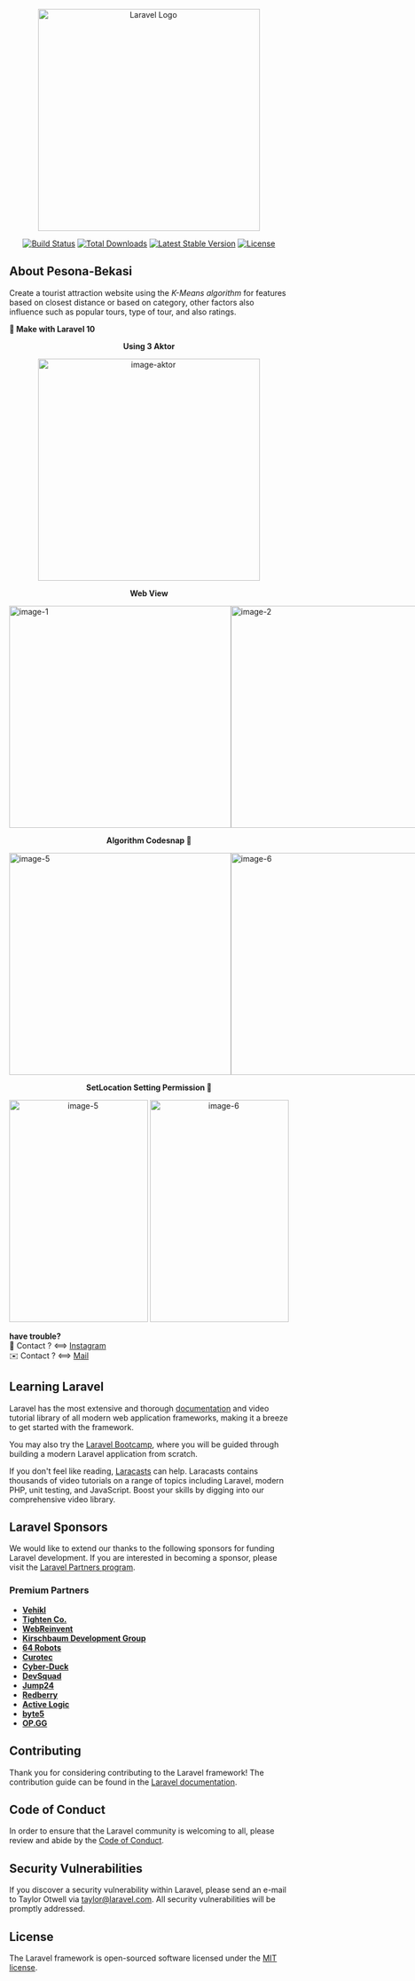 <p align="center"><a href="https://laravel.com" target="_blank"><img src="https://raw.githubusercontent.com/laravel/art/master/logo-lockup/5%20SVG/2%20CMYK/1%20Full%20Color/laravel-logolockup-cmyk-red.svg" width="400" alt="Laravel Logo"></a></p>

<p align="center">
<a href="https://github.com/laravel/framework/actions"><img src="https://github.com/laravel/framework/workflows/tests/badge.svg" alt="Build Status"></a>
<a href="https://packagist.org/packages/laravel/framework"><img src="https://img.shields.io/packagist/dt/laravel/framework" alt="Total Downloads"></a>
<a href="https://packagist.org/packages/laravel/framework"><img src="https://img.shields.io/packagist/v/laravel/framework" alt="Latest Stable Version"></a>
<a href="https://packagist.org/packages/laravel/framework"><img src="https://img.shields.io/packagist/l/laravel/framework" alt="License"></a>
</p>

## About Pesona-Bekasi

Create a tourist attraction website using the <i>K-Means algorithm</i> for features based on closest distance or based on category, other factors also influence such as popular tours, type of tour, and also ratings.

**📌 Make with Laravel 10**

<p align="center"> <b>Using 3 Aktor</b> </p>

<p align="center">
  <img src="https://github.com/user-attachments/assets/d3364eb3-74c4-42ef-bb12-fe0f2947976d" width="400" alt="image-aktor">
</p>

<p align="center"> <b>Web View</b> </p>

<p style="display:flex">
  <img src="https://github.com/user-attachments/assets/94962234-35a6-400f-b43b-459af5cc429e" width="400" alt="image-1">
  <img src="https://github.com/user-attachments/assets/ced82965-a6d9-4a06-b5fc-ee814097b2bd" width="400" alt="image-2">
  <img src="https://github.com/user-attachments/assets/e3be5e13-a1b5-4699-bc0c-bb84822d29e6" width="400" alt="image-3">
  <img src="https://github.com/user-attachments/assets/0c8df69e-ba25-4315-af5f-a373aa6618c6" width="400" alt="image-4">
</p>

<p align="center"> <b>Algorithm Codesnap 📸</b> </p>

<p style="display:flex">
  <img src="https://github.com/user-attachments/assets/15550fcb-5883-4c09-909c-e7595a2ba4ae" width="400" height="400" alt="image-5">
  <img src="https://github.com/user-attachments/assets/ea5becd9-34c5-4918-bf03-48f8fb59f95b" width="400" height="400" alt="image-6">
</p>

<p align="center"> <b>SetLocation Setting Permission 🔐</b> </p>

<p align="center">
  <img src="https://github.com/user-attachments/assets/a86c03e1-fd26-4cfc-93fe-818d68e0e932" width="250" height="400" alt="image-5">
  <img src="https://github.com/user-attachments/assets/dd123961-8d8e-4b40-9505-c6095d8eeaf6" width="250" height="400" alt="image-6">
</p>

**have trouble?** <br>
📲 Contact ? <==> <a href="https://www.instagram.com/spacecode.id/" target="_blank">Instagram</a> <br>
✉️ Contact ? <==> <a href="mailto:im.afjani@gmail.com" target="_blank">Mail</a>

## Learning Laravel

Laravel has the most extensive and thorough [documentation](https://laravel.com/docs) and video tutorial library of all modern web application frameworks, making it a breeze to get started with the framework.

You may also try the [Laravel Bootcamp](https://bootcamp.laravel.com), where you will be guided through building a modern Laravel application from scratch.

If you don't feel like reading, [Laracasts](https://laracasts.com) can help. Laracasts contains thousands of video tutorials on a range of topics including Laravel, modern PHP, unit testing, and JavaScript. Boost your skills by digging into our comprehensive video library.

## Laravel Sponsors

We would like to extend our thanks to the following sponsors for funding Laravel development. If you are interested in becoming a sponsor, please visit the [Laravel Partners program](https://partners.laravel.com).

### Premium Partners

- **[Vehikl](https://vehikl.com/)**
- **[Tighten Co.](https://tighten.co)**
- **[WebReinvent](https://webreinvent.com/)**
- **[Kirschbaum Development Group](https://kirschbaumdevelopment.com)**
- **[64 Robots](https://64robots.com)**
- **[Curotec](https://www.curotec.com/services/technologies/laravel/)**
- **[Cyber-Duck](https://cyber-duck.co.uk)**
- **[DevSquad](https://devsquad.com/hire-laravel-developers)**
- **[Jump24](https://jump24.co.uk)**
- **[Redberry](https://redberry.international/laravel/)**
- **[Active Logic](https://activelogic.com)**
- **[byte5](https://byte5.de)**
- **[OP.GG](https://op.gg)**

## Contributing

Thank you for considering contributing to the Laravel framework! The contribution guide can be found in the [Laravel documentation](https://laravel.com/docs/contributions).

## Code of Conduct

In order to ensure that the Laravel community is welcoming to all, please review and abide by the [Code of Conduct](https://laravel.com/docs/contributions#code-of-conduct).

## Security Vulnerabilities

If you discover a security vulnerability within Laravel, please send an e-mail to Taylor Otwell via [taylor@laravel.com](mailto:taylor@laravel.com). All security vulnerabilities will be promptly addressed.

## License

The Laravel framework is open-sourced software licensed under the [MIT license](https://opensource.org/licenses/MIT).
